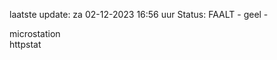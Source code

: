 laatste update: 
za 02-12-2023 16:56   uur 
Status: FAALT - geel - 
<div class="service Y">microstation</div><div class="service Y">httpstat</div>